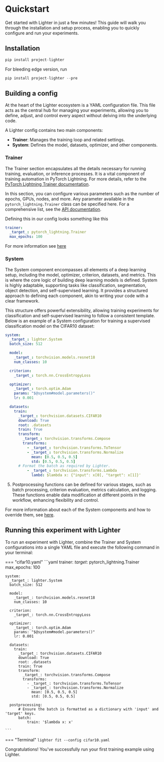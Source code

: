 # Quickstart 
Get started with Lighter in just a few minutes! This guide will walk you through the installation and setup process, enabling you to quickly configure and run your experiments.

## Installation

```python
pip install project-lighter
```

For bleeding edge version, run
```python
pip install project-lighter --pre
```


## Building a config
At the heart of the Lighter ecosystem is a YAML configuration file. This file acts as the central hub for managing your experiments, allowing you to define, adjust, and control every aspect without delving into the underlying code.

A Lighter config contains two main components:

- **Trainer**: Manages the training loop and related settings.
- **System**: Defines the model, datasets, optimizer, and other components.

### Trainer
The Trainer section encapsulates all the details necessary for running training, evaluation, or inference processes. It is a vital component of training automation in PyTorch Lightning. For more details, refer to the [PyTorch Lightning Trainer documentation](https://lightning.ai/docs/pytorch/stable/common/trainer.html).

In this section, you can configure various parameters such as the number of epochs, GPUs, nodes, and more. Any parameter available in the `pytorch_lightning.Trainer` class can be specified here. For a comprehensive list, see the [API documentation](https://lightning.ai/docs/pytorch/stable/common/trainer.html#trainer-class-api).

Defining this in our config looks something like this
```yaml
trainer:
  _target_: pytorch_lightning.Trainer
  max_epochs: 100
```

For more information see [here](./config.md)

### System
The System component encompasses all elements of a deep learning setup, including the model, optimizer, criterion, datasets, and metrics. This is where the core logic of building deep learning models is defined. System is highly adaptable, supporting tasks like classification, segmentation, object detection, and self-supervised learning. It provides a structured approach to defining each component, akin to writing your code with a clear framework.

This structure offers powerful extensibility, allowing training experiments for classification and self-supervised learning to follow a consistent template. Below is an example of a System configuration for training a supervised classification model on the CIFAR10 dataset:

```yaml
system:
  _target_: lighter.System
  batch_size: 512

  model:
    _target_: torchvision.models.resnet18
    num_classes: 10

  criterion:
    _target_: torch.nn.CrossEntropyLoss

  optimizer:
    _target_: torch.optim.Adam
    params: "$@system#model.parameters()"
    lr: 0.001

  datasets:
    train:
      _target_: torchvision.datasets.CIFAR10
      download: True
      root: .datasets
      train: True
      transform:
        _target_: torchvision.transforms.Compose
        transforms:
          - _target_: torchvision.transforms.ToTensor
          - _target_: torchvision.transforms.Normalize
            mean: [0.5, 0.5, 0.5]
            std: [0.5, 0.5, 0.5]
      # Format the batch as required by Lighter.
          - _target_: torchvision.transforms.Lambda
            lambd: $lambda x: {"input": x[0], "target": x[1]}'

```

5.  Postprocessing functions can be defined for various stages, such as batch processing, criterion evaluation, metrics calculation, and logging. These functions enable data modification at different points in the workflow, enhancing flexibility and control.

For more information about each of the System components and how to override them, see [here](./config.md).

## Running this experiment with Lighter
To run an experiment with Lighter, combine the Trainer and System configurations into a single YAML file and execute the following command in your terminal:

=== "cifar10.yaml"
    ```yaml
    trainer:
      _target_: pytorch_lightning.Trainer
      max_epochs: 100
      
    system:
      _target_: lighter.System
      batch_size: 512

      model:
        _target_: torchvision.models.resnet18
        num_classes: 10

      criterion:
        _target_: torch.nn.CrossEntropyLoss

      optimizer:
        _target_: torch.optim.Adam
        params: "$@system#model.parameters()"
        lr: 0.001

      datasets:
        train:
          _target_: torchvision.datasets.CIFAR10
          download: True
          root: .datasets
          train: True
          transform:
            _target_: torchvision.transforms.Compose
            transforms:
              - _target_: torchvision.transforms.ToTensor
              - _target_: torchvision.transforms.Normalize
                mean: [0.5, 0.5, 0.5]
                std: [0.5, 0.5, 0.5]

      postprocessing:
          # Ensure the batch is formatted as a dictionary with 'input' and 'target' keys.
          batch:
              train: '$lambda x: x'

    ```
=== "Terminal"
    ```
    lighter fit --config cifar10.yaml
    ```


Congratulations! You've successfully run your first training example using Lighter.
